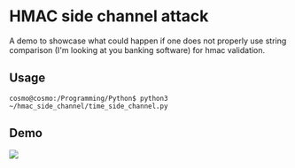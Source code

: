 # HMAC side channel attack
A demo to showcase what could happen if one does not properly use string comparison (I'm looking at you banking software) for hmac validation.

## Usage
```
cosmo@cosmo:/Programming/Python$ python3 ~/hmac_side_channel/time_side_channel.py
```

## Demo
![](show.gif)
